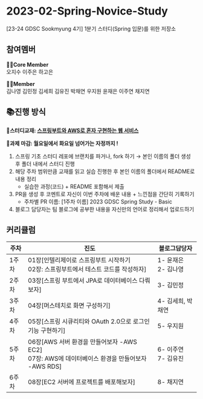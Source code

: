 # 2023-02-Spring-Novice-Study
[23-24 GDSC Sookmyung 4기] 1분기 스터디(Spring 입문)를 위한 저장소

## 참여멤버
**🏃‍♀️Core Member**<br/>
오지수 이주은 하고은

**🤸‍♂️Member**<br/>
김나영 김민정 김세희 김유진 박채연 우지원
윤재은 이주연 채지연


## 📚진행 방식
🌟**스터디교재: [스프링부트와 AWS로 혼자 구현하는 웹 서비스](https://www.yes24.com/Product/Goods/83849117)**

🌟**과제 마감: 월요일에서 화요일 넘어가는 자정까지 !**

1.  스프링 기초 스터디 레포에 브랜치를 파거나, fork 하기
    → 본인 이름의 폴더 생성 후 폴더 내에서 스터디 진행
2.  해당 주차 범위만큼 교재를 읽고 실습 진행한 후 본인 이름의 폴더에서 README로 내용 정리
    -   실습한 과정(코드) + README 포함해서 제출
3.  PR을 생성 후 코멘트로 자신이 이번 주차에 배운 내용 + 느낀점을 간단히 기록하기
    -   주차별 PR 이름: [1주차 이름] 2023 GDSC Spring Study - Basic
4. 블로그 담당자는 팀 블로그에 공부한 내용을 자신만의 언어로 정리해서 업로드하기

## 커리큘럼
| 주차 | 진도 |블로그담당자|
|--|--|--|
|1주차| 01장[인텔리제이로 스프링부트 시작하기<br>02장: 스프링부트에서 테스트 코드를 작성하자] |1- 윤재은<br/>2- 김나영|
|2주차| 03장[스프링 부트에서 JPA로 데이터베이스 다뤄보자]|3- 김민정|
|3주차| 04장[머스테치로 화면 구성하기]|4- 김세희, 박채연|
|4주차| 05장[스프링 시큐리티와 OAuth 2.0으로 로그인 기능 구현하기]|5- 우지원|
|5주차| 06장[AWS 서버 환경을 만들어보자 -AWS EC2]<br>07장: AWS에 데이터베이스 환경을 만들어보자 -AWS RDS]|6- 이주연<br/>7- 김유진|
|6주차| 08장[EC2 서버에 프로젝트를 배포해보자]|8- 채지연|
